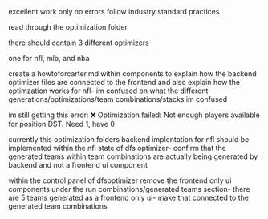 excellent work only no errors follow industry standard practices

read through the optimization folder

there should contain 3 different optimizers

one for nfl, mlb, and nba

create a howtoforcarter.md within components to explain how the backend optimizer files are connected to the frontend and also explain how the optimzation works for nfl- im confused on what the different generations/optimizations/team combinations/stacks im confused 

im still getting this error:
❌ Optimization failed: Not enough players available for position DST. Need 1, have 0


currently this optimization folders backend implentation for nfl should be implemented within the nfl state of dfs optimizer- confirm that the generated teams within team combinations are actually being generated by backend and not a frontend ui component 

within the control panel of dfsoptimizer remove the frontend only ui components under the run combinations/generated teams section- there are 5 teams generated as a frontend only ui- make that connected to the generated team combinations 



